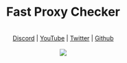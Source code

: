 <h1 align="center">Fast Proxy Checker</h1>

<p align="center">
  <b<Follow me here:</b><br>
  <a href="https://vu.fr/rca-discord">Discord</a> |
  <a href="https://www.youtube.com/channel/UC09GPm24_rdeOXa5KOmhDnw">YouTube</a> |
  <a href="https://twitter.com/its_vichy">Twitter</a> |
  <a href="https://github.com/Its-Vichy">Github</a>
  <br><br>
  <img src="https://images-ext-2.discordapp.net/external/VmlRwsT_gaEERVQgLRJyWFhcCH3pmQ4LYF_9w6ekw0Y/https/repository-images.githubusercontent.com/389292471/5ad30dee-c725-4971-a9d5-d6a4e2f147f3">
</p>

#
